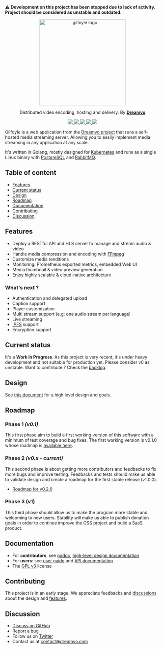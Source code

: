 ⚠️ **Development on this project has been stopped due to lack of activity. Project should be considered as unstable and outdated.**

<p align="center">
  <img width="280" src="./website/static/logo_white_bg.png" alt="gilfoyle logo">
</p>

<p align="center">Distributed video encoding, hosting and delivery. By <a href="https://dreamvo.com/"><strong>Dreamvo</strong></a></p>

<p align="center">
    <a href="https://pkg.go.dev/github.com/dreamvo/gilfoyle">
        <img src="https://pkg.go.dev/badge/github.com/dreamvo/gilfoyle.svg"/>
    </a>
    <a href="https://github.com/dreamvo/gilfoyle/actions">
        <img src="https://img.shields.io/endpoint.svg?url=https://actions-badge.atrox.dev/dreamvo/gilfoyle/badge?ref=master"/>
    </a>
    <a href="https://goreportcard.com/report/github.com/dreamvo/gilfoyle">
        <img src="https://goreportcard.com/badge/github.com/dreamvo/gilfoyle"/>
    </a>
    <a href="https://coveralls.io/github/dreamvo/gilfoyle?branch=master">
        <img src="https://coveralls.io/repos/github/dreamvo/gilfoyle/badge.svg?branch=master"/>
    </a>
    <a href="https://github.com/dreamvo/gilfoyle/releases">
        <img src="https://img.shields.io/github/release/dreamvo/gilfoyle.svg"/>
    </a>
</p>

Gilfoyle is a web application from the [Dreamvo project](https://dreamvo.com) that runs a self-hosted media streaming server. Allowing you to easily implement media streaming in any application at any scale. 

It's written in Golang, mostly designed for [Kubernetes](http://kubernetes.io/) and runs as a single Linux binary with [PostgreSQL](https://www.postgresql.org/) and [RabbitMQ](https://www.rabbitmq.com/).

## Table of content

- [Features](#features)
- [Current status](#current-status)
- [Design](#design)
- [Roadmap](#roadmap)
- [Documentation](#documentation)
- [Contributing](#contributing)
- [Discussion](#discussion)

## Features

- Deploy a RESTful API and HLS server to manage and stream audio & video
- Handle media compression and encoding with [FFmpeg](https://ffmpeg.org/)
- Customize media renditions
- Monitoring: Prometheus exported metrics, embedded Web UI
- Media thumbnail & video preview generation
- Enjoy highly scalable & cloud-native architecture

### What's next ?

- Authentication and delegated upload
- Caption support
- Player customization
- Multi stream support (e.g: one audio stream per language)
- Live streaming
- [IPFS](https://ipfs.io/) support
- Encryption support

## Current status

It's a **Work In Progress**. As this project is very recent, it's under heavy development and not suitable for production yet. Please consider v0 as unstable. Want to contribute ? Check the [backlog](https://github.com/dreamvo/gilfoyle/projects/1).

## Design

See [this document](DESIGN.md) for a high level design and goals. 

## Roadmap

### Phase 1 *(v0.1)*

This first phase aim to build a first working version of this software with a minimum of test coverage and bug fixes. The first working version is v0.1.0 whose roadmap is [available here](https://github.com/dreamvo/gilfoyle/issues/40).

### Phase 2 *(v0.x - current)*

This second phase is about getting more contributors and feedbacks to fix more bugs and improve testing. Feedbacks and tests should make us able to validate design and create a roadmap for the first stable release (v1.0.0).

- [Roadmap for v0.2.0](https://github.com/dreamvo/gilfoyle/issues/101)

### Phase 3 (v1)

This third phase should allow us to make the program more stable and welcoming to new users. Stability will make us able to publish donation goals in order to continue improve the OSS project and build a SaaS product.

## Documentation

- For **contributors**: see [godoc](https://pkg.go.dev/github.com/dreamvo/gilfoyle), [high-level design documentation](DESIGN.md)
- For **users**: see [user guide](https://gilfoyle.dreamvo.com/) and [API documentation](https://petstore.swagger.io/?url=https://raw.githubusercontent.com/dreamvo/gilfoyle/master/api/docs/swagger.json)
- The [GPL v3](LICENSE) license

## Contributing

This project is in an early stage. We appreciate feedbacks and [discussions](#discussion) about the design and [features](#features).

## Discussion

- [Discuss on GitHub](https://github.com/dreamvo/gilfoyle/discussions)
- [Report a bug](https://github.com/dreamvo/gilfoyle/issues/new)
- Follow us on [Twitter](https://twitter.com/dreamvoapp)
- Contact us at [contact@dreamvo.com](mailto:contact@dreamvo.com)
